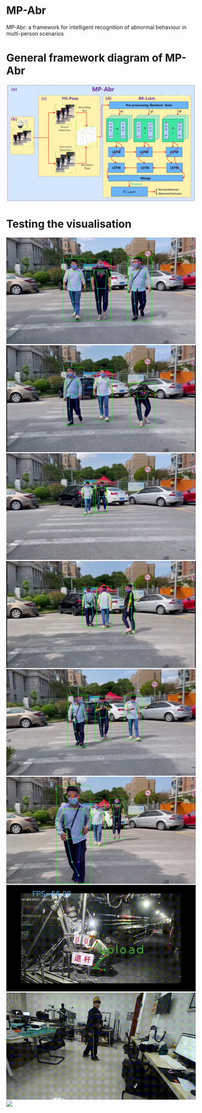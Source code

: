 # MP-Abr
MP-Abr: a framework for intelligent recognition of abnormal behaviour in multi-person scenarios  
# General framework diagram of MP-Abr #
![](https://github.com/3083156185/MP-Abr/blob/main/1.png)  
# Testing the visualisation #
![](https://github.com/3083156185/MP-Abr/blob/main/Test%20results/147.png)  
![](https://github.com/3083156185/MP-Abr/blob/main/Test%20results/159.png)  
![](https://github.com/3083156185/MP-Abr/blob/main/Test%20results/40.png)  
![](https://github.com/3083156185/MP-Abr/blob/main/Test%20results/60.png)  
![](https://github.com/3083156185/MP-Abr/blob/main/Test%20results/93.png)
![](https://github.com/3083156185/MP-Abr/blob/main/Test%20results/two%20walk%20one%20jump.png)
![](https://github.com/3083156185/MP-Abr/blob/main/Test%20results/45.gif)  
![](https://github.com/3083156185/MP-Abr/blob/main/Test%20results/100.gif)  
![](https://github.com/3083156185/MP-Abr/blob/main/Test%20results/101.gif)  

